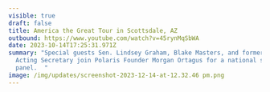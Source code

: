 ```yaml
---
visible: true
draft: false
title: America the Great Tour in Scottsdale, AZ
outbound: https://www.youtube.com/watch?v=45rynMqSbWA
date: 2023-10-14T17:25:31.971Z
summary: "Special guests Sen. Lindsey Graham, Blake Masters, and former DHS
  Acting Secretary join Polaris Founder Morgan Ortagus for a national security
  panel.  "
image: /img/updates/screenshot-2023-12-14-at-12.32.46 pm.png
---
```

